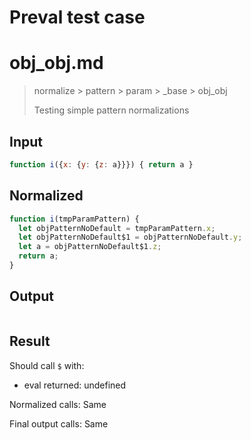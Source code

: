 # Preval test case

# obj_obj.md

> normalize > pattern > param > _base > obj_obj
>
> Testing simple pattern normalizations

## Input

`````js filename=intro
function i({x: {y: {z: a}}}) { return a }
`````

## Normalized

`````js filename=intro
function i(tmpParamPattern) {
  let objPatternNoDefault = tmpParamPattern.x;
  let objPatternNoDefault$1 = objPatternNoDefault.y;
  let a = objPatternNoDefault$1.z;
  return a;
}
`````

## Output

`````js filename=intro

`````

## Result

Should call `$` with:
 - eval returned: undefined

Normalized calls: Same

Final output calls: Same
